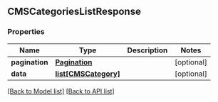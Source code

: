 ## CMSCategoriesListResponse

### Properties
Name | Type | Description | Notes
------------ | ------------- | ------------- | -------------
**pagination** | [**Pagination**](#Pagination) |  | [optional] 
**data** | [**list[CMSCategory]**](#CMSCategory) |  | [optional] 

[[Back to Model list]](#documentation-for-models) [[Back to API list]](#documentation-for-api-endpoints)


